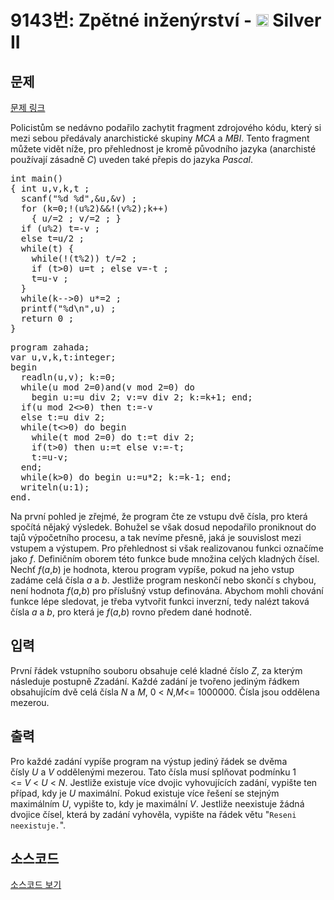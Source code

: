 # 9143번: Zpětné inženýrství - <img src="https://static.solved.ac/tier_small/9.svg" style="height:20px" /> Silver II

<!-- performance -->

<!-- 문제 제출 후 깃허브에 푸시를 했을 때 제출한 코드의 성능이 입력될 공간입니다.-->

<!-- end -->

## 문제

[문제 링크](https://boj.kr/9143)


<p>Policistům se nedávno podařilo zachytit fragment zdrojového kódu, který si mezi sebou předávaly anarchistické skupiny&nbsp;<em>MCA</em>&nbsp;a&nbsp;<em>MBI</em>. Tento fragment můžete vidět níže, pro přehlednost je kromě původního jazyka (anarchisté používají zásadně&nbsp;<em>C</em>) uveden také přepis do jazyka&nbsp;<em>Pascal</em>.</p>

<pre class="brush:c++;">int main()
{ int u,v,k,t ;
  scanf("%d %d",&amp;u,&amp;v) ;
  for (k=0;!(u%2)&amp;&amp;!(v%2);k++)
    { u/=2 ; v/=2 ; }
  if (u%2) t=-v ; 
  else t=u/2 ;
  while(t) {
    while(!(t%2)) t/=2 ;
    if (t&gt;0) u=t ; else v=-t ;
    t=u-v ; 
  }
  while(k--&gt;0) u*=2 ; 
  printf("%d\n",u) ;
  return 0 ;
}
</pre>

<pre class="brush:pascal;">program zahada;
var u,v,k,t:integer;
begin
  readln(u,v); k:=0;
  while(u mod 2=0)and(v mod 2=0) do
    begin u:=u div 2; v:=v div 2; k:=k+1; end;
  if(u mod 2&lt;&gt;0) then t:=-v
  else t:=u div 2;
  while(t&lt;&gt;0) do begin
    while(t mod 2=0) do t:=t div 2;
    if(t&gt;0) then u:=t else v:=-t;
    t:=u-v;
  end;
  while(k&gt;0) do begin u:=u*2; k:=k-1; end;
  writeln(u:1);
end.
</pre>

<p>Na první pohled je zřejmé, že program čte ze vstupu dvě čísla, pro která spočítá nějaký výsledek. Bohužel se však dosud nepodařilo proniknout do tajů výpočetního procesu, a tak nevíme přesně, jaká je souvislost mezi vstupem a výstupem. Pro přehlednost si však realizovanou funkci označíme jako&nbsp;<var>f</var>. Definičním oborem této funkce bude množina celých kladných čísel. Nechť&nbsp;<var>f</var>(<var>a</var>,<var>b</var>) je hodnota, kterou program vypíše, pokud na jeho vstup zadáme celá čísla&nbsp;<var>a</var>&nbsp;a&nbsp;<var>b</var>. Jestliže program neskončí nebo skončí s&nbsp;chybou, není hodnota&nbsp;<var>f</var>(<var>a</var>,<var>b</var>) pro příslušný vstup definována. Abychom mohli chování funkce lépe sledovat, je třeba vytvořit funkci inverzní, tedy nalézt taková čísla&nbsp;<var>a</var>&nbsp;a&nbsp;<var>b</var>, pro která je&nbsp;<var>f</var>(<var>a</var>,<var>b</var>) rovno předem dané hodnotě.</p>



## 입력


<p>První řádek vstupního souboru obsahuje celé kladné číslo&nbsp;<var>Z</var>, za kterým následuje postupně&nbsp;<var>Z</var>zadání. Každé zadání je tvořeno jediným řádkem obsahujícím dvě celá čísla&nbsp;<var>N</var>&nbsp;a&nbsp;<var>M</var>, 0 &lt;&nbsp;<var>N</var>,<var>M</var>&lt;= 1000000. Čísla jsou oddělena mezerou.</p>



## 출력


<p>Pro každé zadání vypíše program na výstup jediný řádek se dvěma čísly&nbsp;<var>U</var>&nbsp;a&nbsp;<var>V</var>&nbsp;oddělenými mezerou. Tato čísla musí splňovat podmínku 1 &lt;=&nbsp;<var>V</var>&nbsp;&lt;&nbsp;<var>U</var>&nbsp;&lt;&nbsp;<var>N</var>. Jestliže existuje více dvojic vyhovujících zadání, vypište ten případ, kdy je&nbsp;<var>U</var>&nbsp;maximální. Pokud existuje více řešení se stejným maximálním&nbsp;<var>U</var>, vypište to, kdy je maximální&nbsp;<var>V</var>. Jestliže neexistuje žádná dvojice čísel, která by zadání vyhověla, vypište na řádek větu "<code>Reseni neexistuje.</code>".</p>



## 소스코드

[소스코드 보기](Zpětné%20inženýrství.cpp)